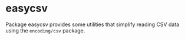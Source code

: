 # easycsv
Package easycsv provides some utilities that simplify reading CSV data
using the `encoding/csv` package.